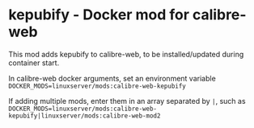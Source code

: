 # kepubify - Docker mod for calibre-web

This mod adds kepubify to calibre-web, to be installed/updated during container start.

In calibre-web docker arguments, set an environment variable `DOCKER_MODS=linuxserver/mods:calibre-web-kepubify`

If adding multiple mods, enter them in an array separated by `|`, such as `DOCKER_MODS=linuxserver/mods:calibre-web-kepubify|linuxserver/mods:calibre-web-mod2`
